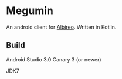 # Megumin
An android client for [Albireo](https://github.com/lordfriend/Albireo). Written in Kotlin.

## Build
Android Studio 3.0 Canary 3 (or newer)

JDK7
